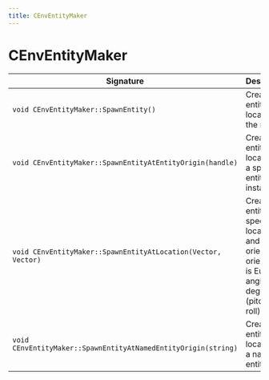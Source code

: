 ```yaml
---
title: CEnvEntityMaker
---
```


# CEnvEntityMaker

|Signature|Description|
|---|---|
| `void CEnvEntityMaker::SpawnEntity()` | Create an entity at the location of the maker | 
| `void CEnvEntityMaker::SpawnEntityAtEntityOrigin(handle)` | Create an entity at the location of a specified entity instance | 
| `void CEnvEntityMaker::SpawnEntityAtLocation(Vector, Vector)` | Create an entity at a specified location and orientaton, orientation is Euler angle in degrees (pitch, yaw, roll) | 
| `void CEnvEntityMaker::SpawnEntityAtNamedEntityOrigin(string)` | Create an entity at the location of a named entity | 
